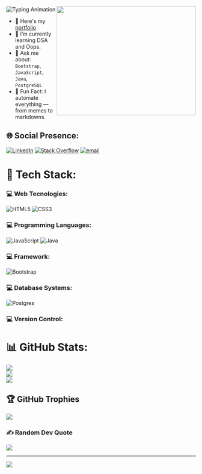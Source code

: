 <img src="https://readme-typing-svg.herokuapp.com?font=Fira+Code&size=25&pause=1000&center=true&vCenter=true&width=500&lines=Hi+there+👋+It's+me+Thoondimuthu!;Full-Stack+Developer;Creative+Tech+Educator;Building+Cool+Things+🚀" alt="Typing Animation" align="center">
<img align="right" width="370" height="290" src="https://i.pinimg.com/originals/47/f0/34/47f0342cec72b800463bf003eac1257e.gif">

- 🔭 Here's my [portfolio](https://thoondimuthu.github.io/Portfolio/)                                                 
- 🌱 I’m currently learning DSA and Oops.
- 💬 Ask me about: `Bootstrap`, `JavaScript`, `Java`, `PostgreSQL`
- 🧠 Fun Fact: I automate everything — from memes to markdowns.

## 🌐 Social  Presence:
[![LinkedIn](https://img.shields.io/badge/LinkedIn-%230077B5.svg?logo=linkedin&logoColor=white)](https://linkedin.com/in/www.linkedin.com/in/thoondimuthu) [![Stack Overflow](https://img.shields.io/badge/-Stackoverflow-FE7A16?logo=stack-overflow&logoColor=white)](https://stackoverflow.com/users/Thoondimuthu) [![email](https://img.shields.io/badge/Email-D14836?logo=gmail&logoColor=white)](mailto:rtmuthu2002@gmail.com) 

# 🧰 Tech Stack:
###  💻 Web Tecnologies:
![HTML5](https://img.shields.io/badge/html5-%23E34F26.svg?style=for-the-badge&logo=html5&logoColor=white) ![CSS3](https://img.shields.io/badge/css3-%231572B6.svg?style=for-the-badge&logo=css3&logoColor=white)
###  💻 Programming Languages:
![JavaScript](https://img.shields.io/badge/javascript-%23323330.svg?style=for-the-badge&logo=javascript&logoColor=%23F7DF1E) ![Java](https://img.shields.io/badge/java-%23ED8B00.svg?style=for-the-badge&logo=openjdk&logoColor=white)
###  💻 Framework:
![Bootstrap](https://img.shields.io/badge/bootstrap-%238511FA.svg?style=for-the-badge&logo=bootstrap&logoColor=white)
###  💻 Database Systems:
![Postgres](https://img.shields.io/badge/postgres-%23316192.svg?style=for-the-badge&logo=postgresql&logoColor=white)
###  💻 Version Control:

# 📊 GitHub Stats:
![](https://github-readme-stats.vercel.app/api?username=THOONDIMUTHU&theme=dark&hide_border=false&include_all_commits=true&count_private=true)<br/>
![](https://nirzak-streak-stats.vercel.app/?user=THOONDIMUTHU&theme=dark&hide_border=false)<br/>
![](https://github-readme-stats.vercel.app/api/top-langs/?username=THOONDIMUTHU&theme=dark&hide_border=false&include_all_commits=true&count_private=true&layout=compact)

## 🏆 GitHub Trophies
![](https://github-profile-trophy.vercel.app/?username=THOONDIMUTHU&theme=dark&no-frame=false&no-bg=true&margin-w=4)

### ✍️ Random Dev Quote
![](https://quotes-github-readme.vercel.app/api?type=horizontal&theme=radical)

---
[![](https://visitcount.itsvg.in/api?id=THOONDIMUTHU&icon=0&color=0)](https://visitcount.itsvg.in)

<!-- Proudly created with GPRM ( https://gprm.itsvg.in ) -->

